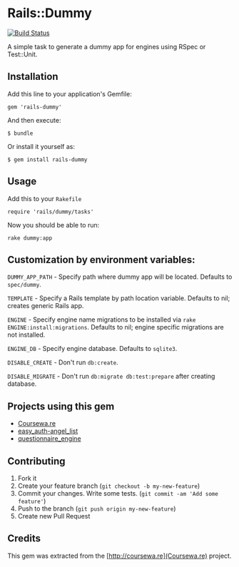 # Rails::Dummy

[![Build Status](https://travis-ci.org/Courseware/rails-dummy.png?branch=master)](https://travis-ci.org/Courseware/rails-dummy)

A simple task to generate a dummy app for engines using RSpec or Test::Unit.

## Installation

Add this line to your application's Gemfile:

    gem 'rails-dummy'

And then execute:

    $ bundle

Or install it yourself as:

    $ gem install rails-dummy

## Usage

Add this to your `Rakefile`

    require 'rails/dummy/tasks'

Now you should be able to run:

    rake dummy:app

## Customization by environment variables:

`DUMMY_APP_PATH` - Specify path where dummy app will be located. Defaults to
`spec/dummy`.

`TEMPLATE` - Specify a Rails template by path location variable. Defaults to
nil; creates generic Rails app.

`ENGINE` - Specify engine name migrations to be installed via `rake
ENGINE:install:migrations`. Defaults to nil; engine specific migrations are not
installed.

`ENGINE_DB` - Specify engine database. Defaults to `sqlite3`.

`DISABLE_CREATE` - Don't run `db:create`.

`DISABLE_MIGRATE` - Don't run `db:migrate db:test:prepare` after creating database.

## Projects using this gem

* [Coursewa.re](http://coursewa.re/about)
* [easy_auth-angel_list](https://github.com/geekcelerator/easy_auth-angel_list)
* [questionnaire_engine](http://github.com/twinge/questionnaire_engine)

## Contributing

1. Fork it
2. Create your feature branch (`git checkout -b my-new-feature`)
3. Commit your changes. Write some tests. (`git commit -am 'Add some feature'`)
4. Push to the branch (`git push origin my-new-feature`)
5. Create new Pull Request

## Credits

This gem was extracted from the [http://coursewa.re](Coursewa.re) project.
